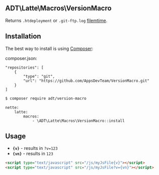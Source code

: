 ## ADT\Latte\Macros\VersionMacro

Returns `.htdeployment` or `.git-ftp.log` [filemtime](http://php.net/manual/en/function.filemtime.php).

## Installation

The best way to install is using [Composer](http://getcomposer.org/):

composer.json:
```
"repositories": [
	{
		"type": "git",
		"url": "https://github.com/AppsDevTeam/VersionMacro.git"
    }
]
```

```sh
$ composer require adt/version-macro
```

```
nette:
	latte:
		macros:
			- \ADT\Latte\Macros\VersionMacro::install
```

## Usage

- **`{v}`** - results in `?v=123`
- **`{vn}`** - results in `123`

```html
<script type="text/javascript" src="/js/myJsFile{v}"></script>
<script type="text/javascript" src="/js/myJsFile?v={vn}"></script>
```